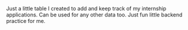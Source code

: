 Just a little table I created to add and keep track of my internship applications. Can be used for any other data too. Just fun little backend practice for me.

